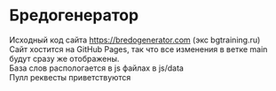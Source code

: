 # Бредогенератор
Исходный код сайта https://bredogenerator.com (экс bgtraining.ru) <br/>
Сайт хостится на GitHub Pages, так что все изменения в ветке main будут сразу же отображены.<br/>
База слов распологается в js файлах в js/data<br/>
Пулл реквесты приветствуются <br/>
